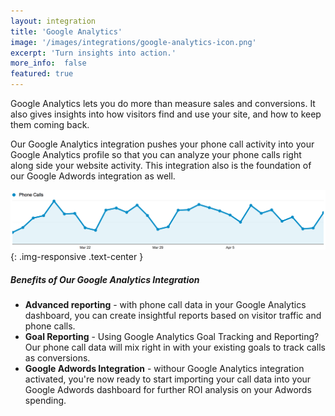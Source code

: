 ```yaml
---
layout: integration
title: 'Google Analytics'
image: '/images/integrations/google-analytics-icon.png'
excerpt: 'Turn insights into action.'
more_info:  false
featured: true
---
```

Google Analytics lets you do more than measure sales and conversions. It also gives insights into how visitors find and use your site, and how to keep them coming back.

Our Google Analytics integration pushes your phone call activity into your Google Analytics profile so that you can analyze your phone calls right along side your website activity. This integration also is the foundation of our Google Adwords integration as well. 

![google analytics integration](/images/integrations/mockups/google-analytics-phone-calls.png){: .img-responsive .text-center }


##### Benefits of Our Google Analytics Integration
* **Advanced reporting** - with phone call data in your Google Analytics dashboard, you can create insightful reports based on visitor traffic and phone calls.
* **Goal Reporting** - Using Google Analytics Goal Tracking and Reporting? Our phone call data will mix right in with your existing goals to track calls as conversions.
* **Google Adwords Integration** - withour Google Analytics integration activated, you're now ready to start importing your call data into your Google Adwords dashboard for further ROI analysis on your Adwords spending.


